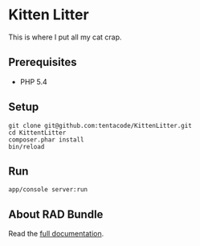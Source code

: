 Kitten Litter
=============

This is where I put all my cat crap.

## Prerequisites

* PHP 5.4

## Setup

```
git clone git@github.com:tentacode/KittenLitter.git
cd KittentLitter
composer.phar install
bin/reload
```

## Run

```
app/console server:run
```

## About RAD Bundle

Read the [full documentation](http://rad.knplabs.com/).
